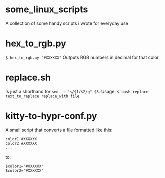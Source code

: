 # some_linux_scripts
A collection of some handy scripts i wrote for everyday use

# hex_to_rgb.py
`$ hex_to_rgb.py "#XXXXXX"`
Outputs RGB numbers in decimal for that color.

# replace.sh
Is just a shorthand for `sed -i "s/$1/$2/g" $3`.
Usage: `$ bash replace text_to_replace replace_with file`

# kitty-to-hypr-conf.py
A small script that converts a file formatted like this:
```
color1 #XXXXXX
color2 #XXXXXX
...
```
to:
```
$color1="#XXXXXX"
$color2="#XXXXXX"
```

